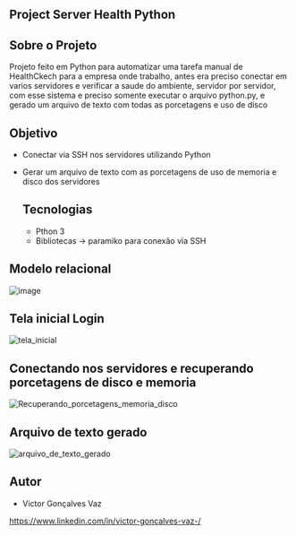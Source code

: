 ## Project Server Health Python

## Sobre o Projeto
Projeto feito em Python para automatizar uma tarefa manual de HealthCkech para a empresa onde trabalho, antes era preciso conectar em varios servidores e verificar a saude do ambiente, servidor por servidor, com esse sistema e preciso somente executar o arquivo python.py, e gerado um arquivo de texto com todas as porcetagens e uso de disco

## Objetivo
- Conectar via SSH nos servidores utilizando Python
- Gerar um arquivo de texto com as porcetagens de uso de memoria e disco dos servidores

  ## Tecnologias
  - Pthon 3
  - Bibliotecas -> paramiko para conexão via SSH

## Modelo relacional
![image](https://github.com/victorvaz001/Server-Health-Checker-python/assets/42657636/c07a1730-fd09-4df1-8259-9e522cd47c00)



## Tela inicial Login
![tela_inicial](https://github.com/victorvaz001/Server-Health-Checker-python/assets/42657636/e36bfc15-bc57-4a23-ba49-b724579b49f3)

## Conectando nos servidores e recuperando porcetagens de disco e memoria
![Recuperando_porcetagens_memoria_disco](https://github.com/victorvaz001/Server-Health-Checker-python/assets/42657636/0230fb62-be11-4ba4-8674-3a87e02490a2)

## Arquivo de texto gerado
![arquivo_de_texto_gerado](https://github.com/victorvaz001/Server-Health-Checker-python/assets/42657636/d0de7de9-451d-44ab-afaf-4efce49e4456)


## Autor
- Victor Gonçalves Vaz

https://www.linkedin.com/in/victor-goncalves-vaz-/


